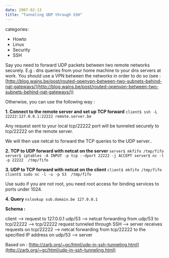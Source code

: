 ```yaml
---
date: 2007-02-13
title: "Tunneling UDP through SSH"
---
```








categories:
- Howto
- Linux
- Security
- SSH


Say you need to forward UDP packets between two remote networks securely. 
E.g : dns queries from your home machine to your dns servers at work.
You should use a VPN between the networks in order to do so (see : [http://blog.wains.be/post/routed-openvpn-between-two-subnets-behind-nat-gateways/](http://blog.wains.be/post/routed-openvpn-between-two-subnets-behind-nat-gateways/))

Otherwise, you can use the following way :



**1. Connect to the remote server and set up TCP forward**
`client$ ssh -L 22222:127.0.0.1:22222 remote.server.be`

Any request sent to your local tcp/22222 port will be tunneled securely to tcp/22222 on the remote server.

We will then use netcat to forward the TCP queries to the UDP server..


**2. TCP to UDP forward with netcat on the server**
`server$ mkfifo /tmp/fifo
server$ iptables -A INPUT -p tcp --dport 22222 -j ACCEPT
server$ nc -l -p 22222  /tmp/fifo`


**3. UDP to TCP forward with netcat on the client**
`client$ mkfifo /tmp/fifo
client$ sudo nc -l -u -p 53  /tmp/fifo`

Use sudo if you are not root, you need root access for binding services to ports under 1024.


**4. Query**
`nslookup sub.domain.be 127.0.0.1`


**Schema :**

client --> request to 127.0.0.1 udp/53 --> netcat forwarding from udp/53 to tcp/22222 --> tcp/22222 request tunneled through SSH --> server receives requests on tcp/22222 --> netcat forwarding from tcp/22222 to the specified IP address on udp/53 --> server


Based on : [http://zarb.org/~gc/html/udp-in-ssh-tunneling.html](http://zarb.org/~gc/html/udp-in-ssh-tunneling.html)
